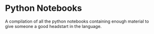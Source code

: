 # Python Notebooks
A compilation of all the python notebooks containing enough material to give someone a good headstart in the language.
